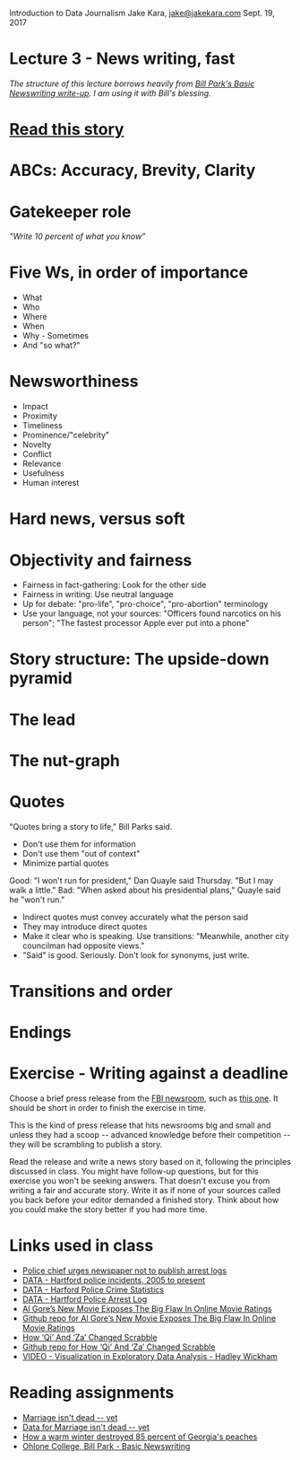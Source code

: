 Introduction to Data Journalism
Jake Kara, jake@jakekara.com
Sept. 19, 2017

# Lecture 3 - News writing, fast

_The structure of this lecture borrows heavily from [Bill Park's Basic Newswriting write-up](http://www.ohlone.edu/people/bparks/docs/basicnewswriting.pdf). I am using it with Bill's blessing._

# [Read this story](https://www.washingtonpost.com/local/public-safety/crack-found-in-hull-of-sunken-dc-fire-boat/2017/09/15/930c70ec-9a48-11e7-82e4-f1076f6d6152_story.html)

# ABCs: Accuracy, Brevity, Clarity

# Gatekeeper role

_"Write 10 percent of what you know"_

# Five Ws, in order of importance

* What
* Who
* Where
* When
* Why - Sometimes
* And "so what?"

# Newsworthiness

* Impact
* Proximity
* Timeliness
* Prominence/"celebrity"
* Novelty
* Conflict
* Relevance
* Usefulness
* Human interest

# Hard news, versus soft

# Objectivity and fairness

* Fairness in fact-gathering: Look for the other side
* Fairness in writing: Use neutral language
* Up for debate: "pro-life", "pro-choice", "pro-abortion" terminology
* Use your language, not your sources: "Officers found narcotics on his person"; "The fastest processor Apple ever put into a phone"

# Story structure: The upside-down pyramid

# The lead

# The nut-graph

# Quotes

"Quotes bring a story to life," Bill Parks said.

* Don't use them for information
* Don't use them "out of context"
* Minimize partial quotes

Good: "I won't run for president," Dan Quayle said Thursday. "But I may walk a little."
Bad: "When asked about his presidential plans," Quayle said he "won't run."

* Indirect quotes must convey accurately what the person said
* They may introduce direct quotes
* Make it clear who is speaking. Use transitions: "Meanwhile, another city councilman had opposite views."
* "Said" is good. Seriously. Don't look for synonyms, just write.

# Transitions and order

# Endings

# Exercise - Writing against a deadline

Choose a brief press release from the [FBI newsroom](https://www.fbi.gov/news/pressrel), such as [this one](https://www.justice.gov/usao-ct/pr/shelton-man-admits-robbing-4-connecticut-banks). It should be short in order to finish the exercise in time.

This is the kind of press release that hits newsrooms big and small and unless they had a scoop -- advanced knowledge before their competition -- they will be scrambling to publish a story. 

Read the release and write a news story based on it, following the principles discussed in class. You might have follow-up questions, but for this exercise you won't be seeking answers. That doesn't excuse you from writing a fair and accurate story. Write it as if none of your sources called you back before your editor demanded a finished story. Think about how you could make the story better if you had more time.

# Links used in class
* [Police chief urges newspaper not to publish arrest logs](http://www.seattletimes.com/business/police-chief-urges-newspaper-not-to-publish-arrest-logs/)
* [DATA - Hartford police incidents, 2005 to present](https://data.hartford.gov/Public-Safety/Police-Incidents-01012005-to-Current/889t-nwfu)
* [DATA - Harford Police Crime Statistics](http://www.hartford.gov/police/crime-statistics/2017-crime-statistics)
* [DATA - Hartford Police Arrest Log](http://www.hartford.gov/images/police/ArrestLogs/blotter.pdf)
* [Al Gore’s New Movie Exposes The Big Flaw In Online Movie Ratings](https://fivethirtyeight.com/features/al-gores-new-movie-exposes-the-big-flaw-in-online-movie-ratings/)
* [Github repo for Al Gore’s New Movie Exposes The Big Flaw In Online Movie Ratings](https://github.com/fivethirtyeight/data/tree/master/inconvenient-sequel)
* [How ‘Qi’ And ‘Za’ Changed Scrabble](https://fivethirtyeight.com/features/how-qi-and-za-changed-scrabble/)
* [Github repo for How ‘Qi’ And ‘Za’ Changed Scrabble](https://github.com/fivethirtyeight/data/tree/master/scrabble-games)
* [VIDEO - Visualization in Exploratory Data Analysis - Hadley Wickham ]( https://www.youtube.com/watch?v=ZdPNBF6GWBw )

# Reading assignments
* [Marriage isn't dead -- yet](https://fivethirtyeight.com/features/marriage-isnt-dead-yet/)
* [Data for Marriage isn't dead -- yet](https://fivethirtyeight.com/features/marriage-isnt-dead-yet/)
* [How a warm winter destroyed 85 percent of Georgia's peaches](https://fivethirtyeight.com/features/how-a-warm-winter-destroyed-85-percent-of-georgias-peaches/)
* [Ohlone College, Bill Park - Basic Newswriting](http://www.ohlone.edu/people/bparks/docs/basicnewswriting.pdf)
